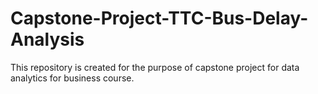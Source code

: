# Capstone-Project-TTC-Bus-Delay-Analysis
This repository is created for the purpose of capstone project for data analytics for business course.
